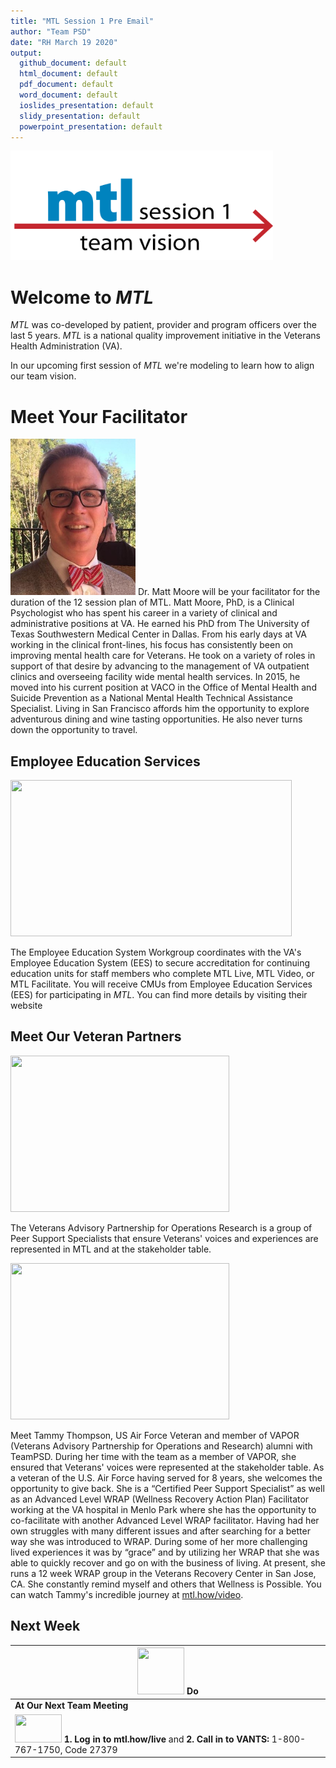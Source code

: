 ```yaml
---
title: "MTL Session 1 Pre Email"
author: "Team PSD"
date: "RH March 19 2020"
output: 
  github_document: default
  html_document: default
  pdf_document: default
  word_document: default
  ioslides_presentation: default
  slidy_presentation: default
  powerpoint_presentation: default
---
```



<!-- MTL Logo, HTML img tag -->
[<img src = "https://github.com/lzim/teampsd/blob/master/resources/title_slides/mtl_s01_teamvision_title.png"
     height = "175" width = "420">](https://github.com/lzim/mtl/blob/master/blue/session01/s01_learner/mtl_session01_see.md)

# Welcome to *MTL*

*MTL* was co-developed by patient, provider and program officers over the last 5 years. *MTL* is a national quality improvement initiative in the Veterans Health Administration (VA). 

In our upcoming first session of *MTL* we're modeling to learn how to align our team vision.

# Meet Your Facilitator

<img src="https://github.com/lzim/teampsd/blob/master/resources/headshots/moore_headshot.JPG" height="250" width="200"> 
Dr. Matt Moore will be your facilitator  for the duration of the 12 session plan of  MTL.  Matt Moore, PhD, is a Clinical Psychologist who has spent his career in a variety of clinical and administrative positions at VA. He earned his PhD from The University of Texas Southwestern Medical Center in Dallas. From his early days at VA working in the clinical front-lines, his focus has consistently been on improving mental health care for Veterans. He took on a variety of roles in support of that desire by advancing to the management of VA outpatient clinics and overseeing facility wide mental health services. In 2015, he moved into his current position at VACO in the Office of Mental Health and Suicide Prevention as a National Mental Health Technical Assistance Specialist. Living in San Francisco affords him the opportunity to explore adventurous dining and wine tasting opportunities. He also never turns down the opportunity to travel.


## Employee Education Services 

<img src="https://forio.com/app/va/va-psd-team/DynamicData/Admin/What%20We%20Do/team_psd_ees.png" height="250" width="450"> 

The Employee Education System Workgroup coordinates with the VA's Employee Education System (EES) to secure accreditation for continuing education units for staff members who complete MTL Live, MTL Video, or MTL Facilitate. You will receive CMUs from Employee Education Services (EES) for participating in *MTL*.  You can find more details by visiting their website 

## Meet Our Veteran Partners

<img src="https://forio.com/app/va/va-psd-team/DynamicData/Admin/What%20We%20Do/team_psd_vapor.png" height="250" width="350"> 


The Veterans Advisory Partnership for Operations Research is a group of Peer Support Specialists that ensure Veterans' voices and experiences are represented in MTL and at the stakeholder table.

[<img src="https://github.com/lzim/teampsd/blob/rita_2020_03_19_email_template_issue_1176/mtl_facilitate_workgroup/pre_post_emails/thompson_vapor.jpg" height="250" width="350">](https://youtu.be/uaXbTnE8Vts)

Meet Tammy Thompson, US Air Force Veteran and member of VAPOR (Veterans Advisory Partnership for Operations and Research) alumni with TeamPSD. During her time with the team as a member of VAPOR, she ensured that Veterans' voices were represented at the stakeholder table. As a veteran of the U.S. Air Force having served for 8 years, she welcomes the opportunity to give back. She is a “Certified Peer Support Specialist” as well as an Advanced Level WRAP (Wellness Recovery Action Plan) Facilitator working at the VA hospital in Menlo Park where she has the opportunity to co-facilitate with another Advanced Level WRAP facilitator. Having had her own struggles with many different issues and after searching for a better way she was introduced to WRAP. During some of her more challenging lived experiences it was by “grace” and by utilizing her WRAP that she was able to quickly recover and go on with the business of living. At present, she runs a 12 week WRAP group in the Veterans Recovery Center in San Jose, CA. She constantly remind myself and others that Wellness is Possible. You can watch Tammy's incredible journey at [mtl.how/video](https://youtu.be/uaXbTnE8Vts).

## Next Week

[<img src = "https://raw.githubusercontent.com/lzim/teampsd/hexagon_icons/np_synchronize_778914_003F72.png" height = "75" width = "75">](https://github.com/lzim/mtl/blob/master/session01/s01_learner/mtl_session01_see.md) **Do** |
| --- |
|**At Our Next Team Meeting**|
[<img src = "https://github.com/lzim/teampsd/blob/master/resources/logos/mtl_how_live_sm.png" height = "45" width = "75">](http://mtl.how/live) **1. Log in to mtl.how/live** and **2. Call in to VANTS:** 1-800-767-1750, Code 27379 |
